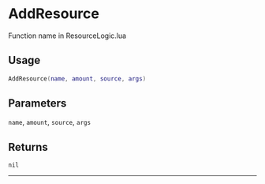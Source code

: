 # AddResource
Function name in ResourceLogic.lua
## Usage
```lua
AddResource(name, amount, source, args)
```
## Parameters
`name`, `amount`, `source`, `args`
## Returns
`nil`

---